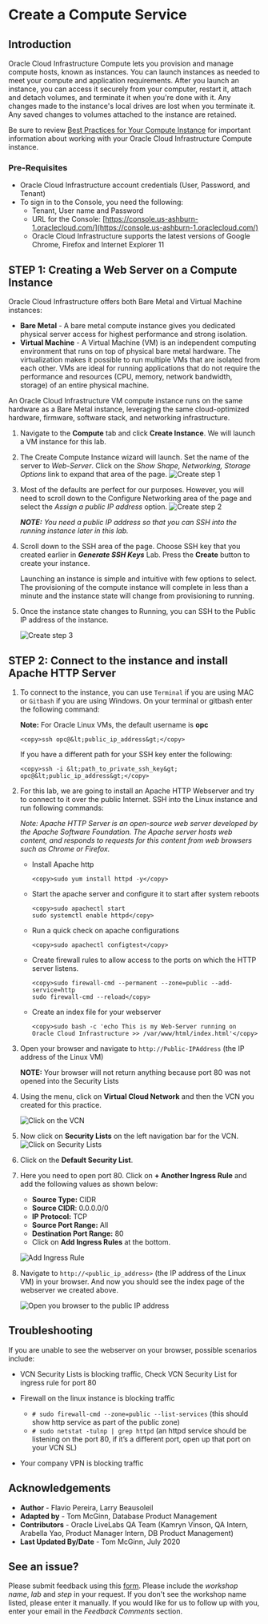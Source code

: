 # Create a Compute Service

## Introduction

Oracle Cloud Infrastructure Compute lets you provision and manage compute hosts, known as instances. You can launch instances as needed to meet your compute and application requirements. After you launch an instance, you can access it securely from your computer, restart it, attach and detach volumes, and terminate it when you're done with it. Any changes made to the instance's local drives are lost when you terminate it. Any saved changes to volumes attached to the instance are retained.

Be sure to review [Best Practices for Your Compute Instance](https://docs.cloud.oracle.com/iaas/Content/Compute/References/bestpracticescompute.htm) for important information about working with your Oracle Cloud Infrastructure Compute instance.

### Pre-Requisites

- Oracle Cloud Infrastructure account credentials (User, Password, and Tenant)
- To sign in to the Console, you need the following:
  - Tenant, User name and Password
  - URL for the Console: [https://console.us-ashburn-1.oraclecloud.com/](https://console.us-ashburn-1.oraclecloud.com/)
  - Oracle Cloud Infrastructure supports the latest versions of Google Chrome, Firefox and Internet Explorer 11

## **STEP 1**: Creating a Web Server on a Compute Instance

Oracle Cloud Infrastructure  offers both Bare Metal and Virtual Machine instances:

- **Bare Metal**  - A bare metal compute instance gives you dedicated physical server access for highest performance and strong isolation.
- **Virtual Machine**  - A Virtual Machine (VM) is an independent computing environment that runs on top of physical bare metal hardware. The virtualization makes it possible to run multiple VMs that are isolated from each other. VMs are ideal for running applications that do not require the performance and resources (CPU, memory, network bandwidth, storage) of an entire physical machine.

An Oracle Cloud Infrastructure VM compute instance runs on the same hardware as a Bare Metal instance, leveraging the same cloud-optimized hardware, firmware, software stack, and networking infrastructure.

1. Navigate to the **Compute** tab and click **Create Instance**. We will launch a VM instance for this lab.

2. The Create Compute Instance wizard will launch. Set the name of the server to *Web-Server*. Click on the *Show Shape, Networking, Storage Options* link to expand that area of the page.
    ![Create step 1](images/Create1.png " ")

3. Most of the defaults are perfect for our purposes. However, you will need to scroll down to the Configure Networking area of the page and select the *Assign a public IP address* option.
    ![Create step 2](images/Create2.png " ")

    ***NOTE:*** *You need a public IP address so that you can SSH into the running instance later in this lab.*

4. Scroll down to the SSH area of the page. Choose SSH key that you created earlier in ***Generate SSH Keys*** Lab. Press the **Create** button to create your instance.

    Launching an instance is simple and intuitive with few options to select. The provisioning of the compute instance will complete in less than a minute and the instance state will change from provisioning to running.

5. Once the instance state changes to Running, you can SSH to the Public IP address of the instance.

    ![Create step 3](images/Create3.png " ")

## **STEP 2**: Connect to the instance and install Apache HTTP Server

1. To connect to the instance, you can use `Terminal` if you are using MAC or `Gitbash` if you are using Windows. On your terminal or gitbash enter the following command:

    **Note:** For Oracle Linux VMs, the default username is **opc**

    ```
    <copy>ssh opc@&lt;public_ip_address&gt;</copy>
    ```

    If you have a different path for your SSH key enter the following:

    ```
    <copy>ssh -i &lt;path_to_private_ssh_key&gt; opc@&lt;public_ip_address&gt;</copy>
    ```

2. For this lab, we are going to install an Apache HTTP Webserver and try to connect to it over the public Internet. SSH into the Linux instance and run following commands:

    *Note: Apache HTTP Server is an open-source web server developed by the Apache Software Foundation. The Apache server hosts web content, and responds to requests for this content from web browsers such as Chrome or Firefox.*

    - Install Apache http

      ```
      <copy>sudo yum install httpd -y</copy>
      ```

    - Start the apache server and configure it to start after system reboots

      ```
      <copy>sudo apachectl start
      sudo systemctl enable httpd</copy>
      ```

    - Run a quick check on apache configurations

      ```
      <copy>sudo apachectl configtest</copy>
      ```

    - Create firewall rules to allow access to the ports on which the HTTP server listens.

      ```
      <copy>sudo firewall-cmd --permanent --zone=public --add-service=http
      sudo firewall-cmd --reload</copy>
      ```

    - Create an index file for your webserver

      ```
      <copy>sudo bash -c 'echo This is my Web-Server running on Oracle Cloud Infrastructure >> /var/www/html/index.html'</copy>
      ```

3. Open your browser and navigate to `http://Public-IPAddress` (the IP address of the Linux VM)

    **NOTE:** Your browser will not return anything because port 80 was not opened into the Security Lists

4. Using the menu, click on **Virtual Cloud Network** and then the VCN you created for this practice.

    ![Click on the VCN](images/vcn1.png " ")

5. Now click on **Security Lists** on the left navigation bar for the VCN.
    ![Click on Security Lists](images/vcn2.png " ")

6. Click on the **Default Security List**.

7. Here you need to open port 80. Click on **+ Another Ingress Rule** and add the following values as shown below:

    - **Source Type:** CIDR
    - **Source CIDR**: 0.0.0.0/0
    - **IP Protocol:** TCP
    - **Source Port Range:** All
    - **Destination Port Range:** 80
    - Click on **Add Ingress Rules** at the bottom.

    ![Add Ingress Rule](images/addIngress1.png " ")

8. Navigate to `http://<public_ip_address>` (the IP address of the Linux VM) in your browser. And now you should see the index page of the webserver we created above.

    ![Open you browser to the public IP address](images/image13.png " ")

## Troubleshooting

If you are unable to see the webserver on your browser, possible scenarios include:

- VCN Security Lists is blocking traffic, Check VCN Security List for ingress rule for port 80
- Firewall on the linux instance is blocking traffic

  - `# sudo firewall-cmd --zone=public --list-services` (this should show http service as part of the public zone)
  - `# sudo netstat -tulnp | grep httpd` (an httpd service should be listening on the port 80, if it’s a different port, open up that port on your VCN SL)

- Your company VPN is blocking traffic

## Acknowledgements

- **Author** - Flavio Pereira, Larry Beausoleil
- **Adapted by** -  Tom McGinn, Database Product Management
- **Contributors** - Oracle LiveLabs QA Team (Kamryn Vinson, QA Intern, Arabella Yao, Product Manager Intern, DB Product Management)
- **Last Updated By/Date** - Tom McGinn, July 2020

## See an issue?
Please submit feedback using this [form](https://apexapps.oracle.com/pls/apex/f?p=133:1:::::P1_FEEDBACK:1). Please include the *workshop name*, *lab* and *step* in your request.  If you don't see the workshop name listed, please enter it manually. If you would like for us to follow up with you, enter your email in the *Feedback Comments* section.
